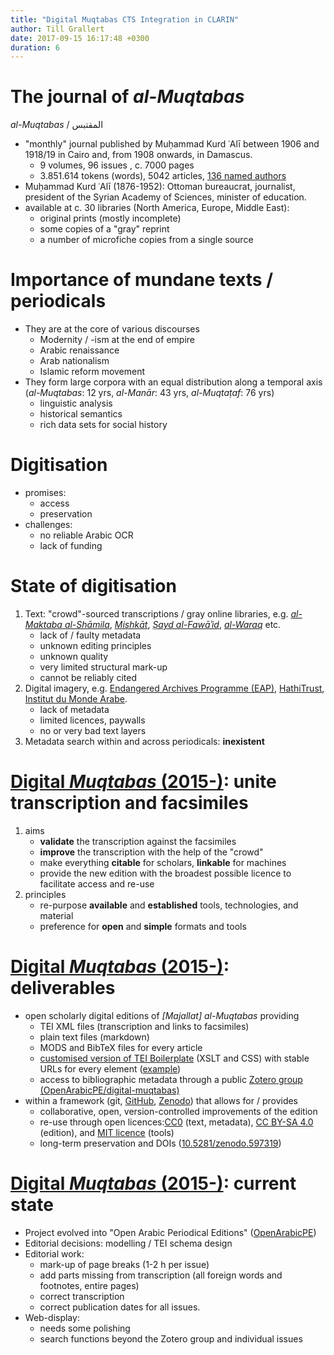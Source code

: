 ```yaml
---
title: "Digital Muqtabas CTS Integration in CLARIN"
author: Till Grallert
date: 2017-09-15 16:17:48 +0300
duration: 6
---
```


# The journal of *al-Muqtabas*

*al-Muqtabas* / المقتبس

- "monthly" journal published by Muḥammad Kurd ʿAlī between 1906 and 1918/19 in Cairo and, from 1908 onwards, in Damascus.
    + 9 volumes, 96 issues <!-- (at least 2 double issues),  -->, c. 7000 pages
    + 3.851.614 tokens (words), 5042 articles, [136 named authors](../assets/muqtabas_word-cloud.html)
- Muḥammad Kurd ʿAlī (1876-1952): Ottoman bureaucrat, journalist, president of the Syrian Academy of Sciences, minister of education.
- available at c. 30 libraries (North America, Europe, Middle East):
    + original prints (mostly incomplete)
    + some copies of a "gray" reprint
    + a number of microfiche copies from a single source

# Importance of mundane texts / periodicals

- They are at the core of various discourses
    + Modernity / -ism at the end of empire
    + Arabic renaissance
    + Arab nationalism
    + Islamic reform movement
- They form large corpora with an equal distribution along a temporal axis (*al-Muqtabas*: 12 yrs, *al-Manār*: 43 yrs, *al-Muqtaṭaf*: 76 yrs)
    + linguistic analysis
    + historical semantics
    + rich data sets for social history

# Digitisation

- promises:
    + access
    + preservation
- challenges:
    - no reliable Arabic OCR
    - lack of funding

# State of digitisation

1. Text: "crowd"-sourced transcriptions / gray online libraries, e.g. [*al-Maktaba al-Shāmila*](http://shamela.ws/index.php/book/26523), [*Mishkāt*](http://almeshkat.net/), [*Ṣayd al-Fawāʾid*](http://saaid.net/), [*al-Waraq*](http://www.alwaraq.net/) etc.
    + lack of / faulty metadata
    + unknown editing principles
    + unknown quality
    + very limited structural mark-up
    + cannot be reliably cited
2. Digital imagery, e.g. [Endangered Archives Programme (EAP)](http://eap.bl.uk/database/overview_project.a4d?projID=EAP119;r=63), [HathiTrust](http://catalog.hathitrust.org/Record/100658549), [Institut du Monde Arabe](http://ima.bibalex.org/IMA/presentation/periodic/list.jsf?pid=9C82C139F9785E99D30089727B40A269).
    + lack of metadata
    + limited licences, paywalls
    + no or very bad text layers
3. Metadata search within and across periodicals: **inexistent**

# [Digital *Muqtabas* (2015-)](https://www.github.com/openarabicpe/journal_al-muqtabas): unite transcription and facsimiles

1. aims
    + **validate** the transcription against the facsimiles
    - **improve** the transcription with the help of the "crowd"
    - make everything **citable** for scholars, **linkable** for machines
    - provide the new edition with the broadest possible licence to facilitate access and re-use
2. principles
    - re-purpose **available** and **established** tools, technologies, and material
    - preference for **open** and **simple** formats and tools

# [Digital *Muqtabas* (2015-)](https://www.github.com/openarabicpe/journal_al-muqtabas): deliverables

- open scholarly digital editions of *[Majallat] al-Muqtabas* <!-- and *al-Ḥaqāʾiq* --> providing
    + TEI XML files (transcription and links to facsimiles)
    + plain text files (markdown)
    + MODS and BibTeX files for every article
    + [customised version of TEI Boilerplate](https://github.com/tillgrallert/tei-boilerplate-arabic-editions) (XSLT and CSS) with stable URLs for every element ([example](https://openarabicpe.github.io/journal_al-muqtabas/tei/oclc_4770057679-i_61.TEIP5.xml))
    + access to bibliographic metadata through a public [Zotero group (OpenArabicPE/digital-muqtabas)](https://www.zotero.org/groups/904125/openarabicpe/items/collectionKey/8SINFUW9)
- within a framework (git, [GitHub](https://github.com/openarabicpe/journal_al-muqtabas), [Zenodo](https://zenodo.org)) that allows for / provides
    + collaborative, open, version-controlled improvements of the edition
    + re-use through open licences:[CC0](https://creativecommons.org/publicdomain/zero/1.0/) (text, metadata), [CC BY-SA 4.0](http://creativecommons.org/licenses/by-sa/4.0/) (edition), and [MIT licence](https://en.wikipedia.org/wiki/MIT_License) (tools)
    + long-term preservation and DOIs ([10.5281/zenodo.597319](https://doi.org/10.5281/zenodo.597319))

# [Digital *Muqtabas* (2015-)](https://www.github.com/openarabicpe/journal_al-muqtabas): current state

- Project evolved into "Open Arabic Periodical Editions" ([OpenArabicPE](https://openarabicpe.github.io))
- Editorial decisions: modelling / TEI schema design
    <!-- + mark-up of some text features has not yet been decided -->
- Editorial work:
    + mark-up of page breaks (1-2 h per issue)
    + add parts missing from transcription (all foreign words and footnotes, entire pages)
    + correct transcription
    + correct publication dates for all issues.
- Web-display:
    + needs some polishing
    + search functions beyond the Zotero group and individual issues
